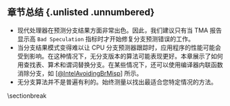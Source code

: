 
## 章节总结 {.unlisted .unnumbered}

* 现代处理器在预测分支结果方面非常出色。因此，我们建议只有当 TMA 报告显示高 `Bad Speculation` 指标时才开始修复分支预测错误的工作。
* 当分支结果模式变得难以让 CPU 分支预测器跟踪时，应用程序的性能可能会受到影响。在这种情况下，无分支版本的算法可能表现更好。本章展示了如何用查找表、算术和谓词替换分支。在某些情况下，还可以使用编译器内联函数消除分支，如 [[@IntelAvoidingBrMisp](../References.md#IntelAvoidingBrMisp)] 所示。
* 无分支算法并不是普遍有利的。始终测量以找出最适合您特定情况的方法。

\sectionbreak